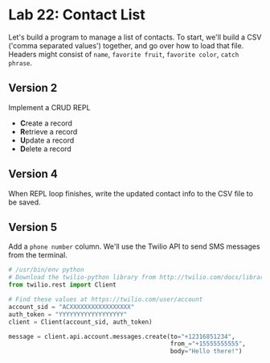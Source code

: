 
# Lab 22: Contact List


Let's build a program to manage a list of contacts. To start, we'll build a CSV ('comma separated values') together, and go over how to load that file. Headers might consist of `name`, `favorite fruit`, `favorite color`, `catch phrase`.



## Version 2

Implement a CRUD REPL

- **C**reate a record
- **R**etrieve a record
- **U**pdate a record
- **D**elete a record

## Version 4

When REPL loop finishes, write the updated contact info to the CSV file to be saved.

## Version 5

Add a `phone number` column. We'll use the Twilio API to send SMS messages from the terminal.


```python
# /usr/bin/env python
# Download the twilio-python library from http://twilio.com/docs/libraries
from twilio.rest import Client

# Find these values at https://twilio.com/user/account
account_sid = "ACXXXXXXXXXXXXXXXXX"
auth_token = "YYYYYYYYYYYYYYYYYY"
client = Client(account_sid, auth_token)

message = client.api.account.messages.create(to="+12316851234",
                                             from_="+15555555555",
                                             body="Hello there!")
```


